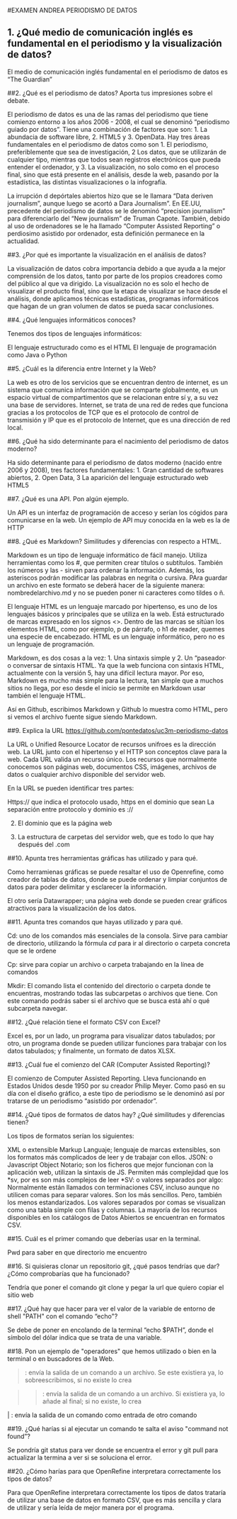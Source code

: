 #EXAMEN ANDREA PERIODISMO DE DATOS


## 1. ¿Qué medio de comunicación inglés es fundamental en el periodismo y la visualización de datos? 

El medio de comunicación inglés fundamental en el periodismo de datos es “The Guardian”

##2. ¿Qué es el periodismo de datos? Aporta tus impresiones sobre el debate.

El periodismo de datos es una de las ramas del periodismo que tiene comienzo entorno a los años 2006 - 2008, el cual se denominó “periodismo guiado por datos”. Tiene una combinación de factores que son: 1. La abundacia de software libre, 2. HTML5 y 3. OpenData. Hay tres áreas fundamentales en el periodismo de datos como son 1. El periodismo, preferiblemente que sea de investigación, 2 Los datos, que se utilizarán de cualquier tipo, mientras que todos sean registros electrónicos que pueda entender el ordenador, y 3. La visualización, no solo como en el proceso final, sino que está presente en el análisis, desde la web, pasando por la estadística, las distintas visualizaciones o la infografía.

La irrupción d depórtales abiertos hizo que se le llamara “Data deriven journalism”, aunque luego se acortó a Dara Journalism”. En EE.UU, precedente del periodismo de datos se le denominó “precision journalism” para diferenciarlo del “New journalism” de Truman Capote. También, debido al uso de ordenadores se le ha llamado “Computer Assisted Reporting” o perdiosimo asistido por ordenador, esta definición permanece en la actualidad. 

##3. ¿Por qué es importante la visualización en el análisis de datos?

La visualización de datos cobra importancia debido a que ayuda a la mejor comprensión de los datos, tanto por parte de los propios creadores como del público al que va dirigido. La visualización no es solo el hecho de visualizar el producto final, sino que la etapa de visualizar se hace desde el análisis, donde aplicamos técnicas estadísticas, programas informáticos que hagan de un gran volumen de datos se pueda sacar conclusiones. 


##4. ¿Qué lenguajes informáticos conoces?

Tenemos dos tipos de lenguajes informáticos:

El lenguaje estructurado como es el HTML
El lenguaje de programación como Java o Python


##5. ¿Cuál es la diferencia entre Internet y la Web?

La web es otro de los servicios que se encuentran dentro de internet, es un sistema que comunica información que se comparte globalmente, es un espacio virtual de compartimentos que se relacionan entre sí y, a su vez una base de servidores. Internet, se trata de una red de redes que funciona gracias a los protocolos de TCP que es el protocolo de control de transmisión y IP que es el protocolo de Internet, que es una dirección de red local. 


##6. ¿Qué ha sido determinante para el nacimiento del periodismo de datos moderno?

Ha sido determinante para el periodismo de datos moderno (nacido entre 2006 y 2008), tres factores fundamentales: 1. Gran cantidad de softwares abiertos, 2. Open Data, 3 La aparición del lenguaje estructurado web HTML5


##7. ¿Qué es una API. Pon algún ejemplo.

Un API es un interfaz de programación de acceso y serían los cógidos para comunicarse en la web. Un ejemplo de API muy conocida en la web es la de HTTP

##8. ¿Qué es Markdown? Similitudes y diferencias con respecto a HTML.

Markdown es un tipo de lenguaje informático de fácil manejo. Utiliza herramientas como los #, que permiten crear títulos o subtítulos. También los números y las - sirven para ordenar la información. Además, los asteriscos podrán modificar las palabras en negrita o cursiva. PAra guardar un archivo en este formato se deberá hacer de la siguiente manera: nombredelarchivo.md y no se pueden poner ni caracteres como tildes o ñ. 

El lenguaje HTML es un lenguaje marcado por hipertenso, es uno de los lenguajes básicos y principales que se utiliza en la web. Está estructurado de marcas expresado en los signos <>. Dentro de las marcas se sitúan los elementos HTML, como por ejemplo, p de párrafo, o h1 de reader, quemes una especie de encabezado. HTML es un lenguaje informático, pero no es un lenguaje de programación. 

Markdown, es dos cosas a la vez: 1. Una sintaxis simple y 2. Un “paseador· o conversar de sintaxis HTML. Ya que la web funciona con sintaxis HTML, actualmente con la versión 5, hay una difícil lectura mayor. Por eso, Markdown es mucho más simple para la lectura, tan simple que a muchos sitios no llega, por eso desde el inicio se permite en Markdown usar también el lenguaje HTML. 

Así en Github, escribimos Markdown y Github lo muestra como HTML, pero si vemos el archivo fuente sigue siendo Markdown. 

##9. Explica la URL https://github.com/pontedatos/uc3m-periodismo-datos

La URL o Unified Resource Locator de recursos unifroes es la dirección web. La URL junto con el hipertenso y el HTTP son conceptos clave para la web. Cada URL valida un recurso único. Los recursos que normalmente conocemos son páginas web, documentos CSS, imágenes, archivos de datos o cualquier archivo disponible del servidor web. 

En la URL se pueden identificar tres partes: 

Https:// que indica el protocolo usado, https en el dominio que sean La separación entre protocolo y dominio es ://

2. El dominio que es la página web 

3. La estructura de carpetas del servidor web, que es todo lo que hay después del .com

##10. Apunta tres herramientas gráficas has utilizado y para qué.

Como herramienas gráficas se puede resaltar el uso de Openrefine, como creador de tablas de datos, donde se puede ordenar y limpiar conjuntos de datos para poder delimitar y esclarecer la información.

El otro sería Datawrapper; una página web donde se pueden crear gráficos atractivos para la visualización de los datos. 

##11. Apunta tres comandos que hayas utilizado y para qué.

Cd: uno de los comandos más esenciales de la consola. Sirve para cambiar de directorio, utilizando la fórmula *cd <RutaDirectorio>* para ir al directorio o carpeta concreta que se le ordene

Cp: sirve para copiar un archivo o carpeta trabajando en la línea de comandos

Mkdir: El comando lista el contenido del directorio o carpeta donde te encuentras, mostrando todas las subcarpetas o archivos que tiene. Con este comando podrás saber si el archivo que se busca está ahí o qué subcarpeta navegar.

##12. ¿Qué relación tiene el formato CSV con Excel?

Excel es, por un lado, un programa para visualizar datos tabulados; por otro, un programa donde se pueden utilizar funciones para trabajar con los datos tabulados; y finalmente, un formato de datos XLSX.

##13. ¿Cuál fue el comienzo del CAR (Computer Assisted Reporting)?

El comienzo de Computer Assisted Reporting. Lleva funcionando en Estados Unidos desde 1950 por su creador Philip Meyer. Como pasó en su día con el diseño gráfico, a este tipo de periodismo se le denominó así por tratarse de un periodismo “asistido por ordenador”. 

##14. ¿Qué tipos de formatos de datos hay? ¿Qué similitudes y diferencias tienen?

Los tipos de formatos serían los siguientes: 

XML o extensible Markup Languaje; lenguaje de marcas extensibles, son los formatos más complicados de leer y de trabajar con ellos.
JSON: o Javascript Object Notario; son los ficheros que mejor funcionan con la aplicación web, utilizan la sintaxis de JS. Permiten más complejidad que los *sv, por es son más complejos de leer
*SV: o valores separados por algo: Normalmente están llamados con terminaciones CSV, incluso aunque no utilicen comas para separar valores. Son los más sencillos. Pero, también los menos estandarizados. Los valores separados por comas se visualizan como una tabla simple con filas y columnas. La mayoría de los recursos disponibles en los catálogos de Datos Abiertos se encuentran en formatos CSV.


##15. Cuál es el primer comando que deberías usar en la terminal.

Pwd para saber en que directorio me encuentro

##16. Si quisieras clonar un repositorio git, ¿qué pasos tendrías que dar? ¿Cómo comprobarías que ha funcionado?

Tendría que poner el comando git clone y pegar la url que quiero copiar el sitio web

##17. ¿Qué hay que hacer para ver el valor de la variable de entorno de shell "PATH" con el comando “echo"?

Se debe de poner en encolando de la terminal “echo $PATH”, donde el símbolo del dólar indica que se trata de una variable. 

##18. Pon un ejemplo de "operadores" que hemos utilizado o bien en la terminal o en buscadores de la Web.

> : envía la salida de un comando a un archivo. Se este existiera ya, lo sobreescribimos, si no existe lo crea

>>: envía la salida de un comando a un archivo. Si existiera ya, lo añade al final; si no existe, lo crea

| : envía la salida de un comando como entrada de otro comando



##19. ¿Qué harías si al ejecutar un comando te salta el aviso "command not found”?

Se pondría git status para ver donde se encuentra el error y git pull para actualizar la termina a ver si se soluciona el error. 


##20. ¿Cómo harías para que OpenRefine interpretara correctamente los tipos de datos?

Para que OpenRefine interpretara correctamente los tipos de datos trataría de utilizar una base de datos en formato CSV, que es más sencilla y clara de utilizar y sería leída de mejor manera por el programa.
